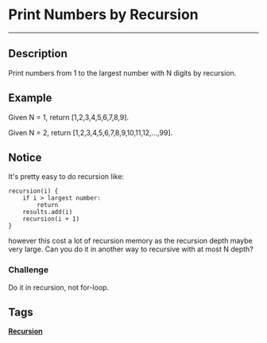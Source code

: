 # Print Numbers by Recursion
-----
## Description
Print numbers from 1 to the largest number with N digits by recursion.

## Example
Given N = 1, return [1,2,3,4,5,6,7,8,9].

Given N = 2, return [1,2,3,4,5,6,7,8,9,10,11,12,...,99].



## Notice
It's pretty easy to do recursion like:
```
recursion(i) {
    if i > largest number:
        return
    results.add(i)
    recursion(i + 1)
}
```
however this cost a lot of recursion memory as the recursion depth maybe very large. Can you do it in another way to recursive with at most N depth?

### Challenge 
Do it in recursion, not for-loop.

## Tags
**[Recursion](http://www.lintcode.com/tag/recursion/)**